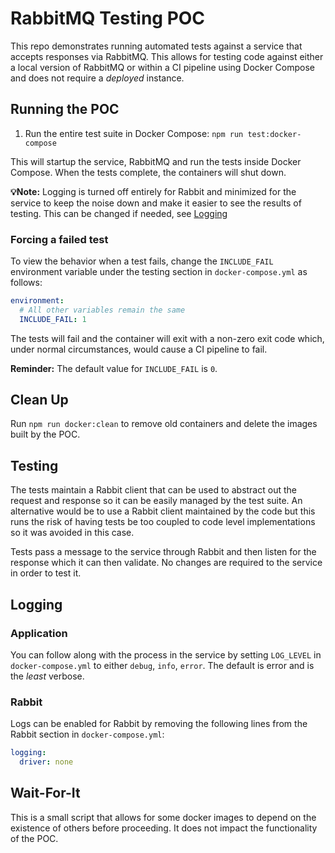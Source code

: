 # RabbitMQ Testing POC

This repo demonstrates running automated tests against a service that accepts responses via RabbitMQ. This allows for testing code against either a local version of RabbitMQ or within a CI pipeline using Docker Compose and does not require a _deployed_ instance.

## Running the POC

1. Run the entire test suite in Docker Compose: `npm run test:docker-compose`

This will startup the service, RabbitMQ and run the tests inside Docker Compose. When the tests complete, the containers will shut down.

**💡Note:** Logging is turned off entirely for Rabbit and minimized for the service to keep the noise down and make it easier to see the results of testing. This can be changed if needed, see [Logging](#logging)

### Forcing a failed test

To view the behavior when a test fails, change the `INCLUDE_FAIL` environment variable under the testing section in `docker-compose.yml` as follows:

```yaml
environment:
  # All other variables remain the same
  INCLUDE_FAIL: 1
```

The tests will fail and the container will exit with a non-zero exit code which, under normal circumstances, would cause a CI pipeline to fail.

**Reminder:** The default value for `INCLUDE_FAIL` is `0`.

## Clean Up

Run `npm run docker:clean` to remove old containers and delete the images built by the POC.

## Testing

The tests maintain a Rabbit client that can be used to abstract out the request and response so it can be easily managed by the test suite. An alternative would be to use a Rabbit client maintained by the code but this runs the risk of having tests be too coupled to code level implementations so it was avoided in this case.

Tests pass a message to the service through Rabbit and then listen for the response which it can then validate. No changes are required to the service in order to test it.

## Logging

### Application

You can follow along with the process in the service by setting `LOG_LEVEL` in `docker-compose.yml` to either `debug`, `info`, `error`. The default is error and is the _least_ verbose.

### Rabbit

Logs can be enabled for Rabbit by removing the following lines from the Rabbit section in `docker-compose.yml`:

```yaml
logging:
  driver: none
```

## Wait-For-It

This is a small script that allows for some docker images to depend on the existence of others before proceeding. It does not impact the functionality of the POC.
